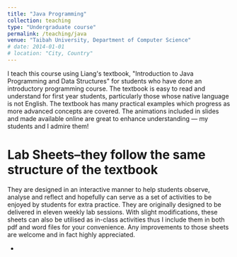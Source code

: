 ```yaml
---
title: "Java Programming"
collection: teaching
type: "Undergraduate course"
permalink: /teaching/java
venue: "Taibah University, Department of Computer Science"
# date: 2014-01-01
# location: "City, Country"
---
```


I teach this course using Liang's textbook, "Introduction to Java Programming and Data Structures" for students who have done an introductory programming course. The textbook is easy to read and understand for first year students, particularly those whose native language is not English. The textbook has many practical examples which progress as more advanced concepts are covered. The animations included in slides and made available online are great to enhance understanding — my students and I admire them!

Lab Sheets–they follow the same structure of the textbook
======
They are designed in an interactive manner to help students observe, analyse and reflect and hopefully can serve as a set of activities to be enjoyed by students for extra practice. They are originally designed to be delivered in eleven weekly lab sessions. With slight modifications, these sheets can also be utilised as in-class activities thus I include them in both pdf and word files for your convenience. Any improvements to those sheets are welcome and in fact highly appreciated.

-  
<!-- 
Heading 2
======

Heading 3
====== -->